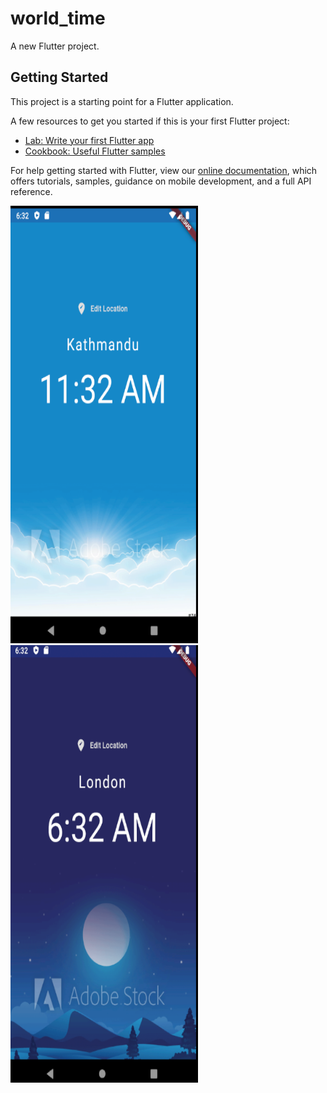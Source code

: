 # world_time

A new Flutter project.

## Getting Started

This project is a starting point for a Flutter application.

A few resources to get you started if this is your first Flutter project:

- [Lab: Write your first Flutter app](https://flutter.dev/docs/get-started/codelab)
- [Cookbook: Useful Flutter samples](https://flutter.dev/docs/cookbook)

For help getting started with Flutter, view our
[online documentation](https://flutter.dev/docs), which offers tutorials,
samples, guidance on mobile development, and a full API reference.

<img height="700" width="300" src="https://github.com/BibekUprety/world-time/blob/main/assets/kathmandu.png">
<img height ="700" width="300" src="https://github.com/BibekUprety/world-time/blob/main/assets/London.png">

